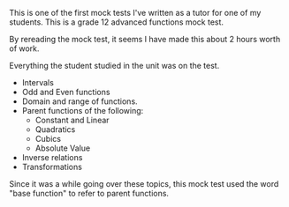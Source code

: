 

This is one of the first mock tests I've written as a tutor for one of my students. This is a grade 12 advanced functions mock test.

By rereading the mock test, it seems I have made this about 2 hours worth of work. 

Everything the student studied in the unit was on the test.
- Intervals
- Odd and Even functions
- Domain and range of functions.
- Parent functions of the following:
	- Constant and Linear
	- Quadratics
	- Cubics
	- Absolute Value
- Inverse relations
- Transformations

Since it was a while going over these topics, this mock test used the word "base function" to refer to parent functions. 
